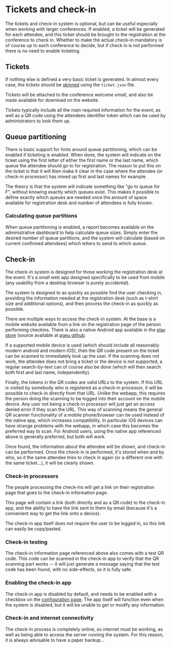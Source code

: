 # Tickets and check-in

The tickets and check-in system is optional, but can be useful
especially when working with larger conferences. If enabled, a ticket
will be generated for each attendee, and this ticket should be brought
to the registration at the conference to check in. Whether to make the
actual check-in mandatory is of course up to each conference to
decide, but if check in is not performed there is no need to enable
ticketing.

## Tickets

If nothing else is defined a very basic ticket is generated. In almost
every case, the tickets should be [skinned](skinning.md) using the
`ticket.json` file.

Tickets will be attached to the conference *welcome email*, and also
be made available for download on the website.

Tickets typically include all the main required information for the
event, as well as a QR code using the attendees identifier token which
can be used by administrators to look them up.

## Queue partitioning

There is basic support for hints around queue partitioning, which can
be enabled if ticketing is enabled. When done, the system will
indicate on the ticket using the first letter of either the first name
or the last name, which queue the attendee should go to for
registration. The reason to put this on the ticket is that it will
then make it clear in the case where the attendee (or check-in
processor) has mixed up first and last names for example.

The theory is that the system will indicate something like "go to
queue for F", without knowing exactly which queues exist. This makes
it possible to define exactly which queues are needed once the amount
of space available for registration desk and number of attendees is
fully known.

### Calculating queue partitions

When queue partitioning is enabled, a report becomes available on the
administrative dashboard to help calculate queue sizes. Simply enter
the desired number of queue partitions, and the system will calculate
(based on current confirmed attendees) which letters to send to which
queue.

## Check-in

The check-in system is designed for those working the registration
desk at the event. It's a small web app designed specifically to be
used from mobile (any usability from a desktop browser is purely
accidental).

The system is designed to as quickly as possible find the user
checking in, providing the information needed at the registration desk
(such as t-shirt size and additional options), and then process the
check-in as quickly as possible.

There are multiple ways to access the check-in system. At the base
is a mobile website available from a link on the registration page
of the person performing checkins. There is also a native Android
app available in the
[play store](https://play.google.com/store/apps/details?id=eu.postgresql.android.conferencescanner)
(source available at [pgeu github](https://github.com/pgeu/android-ConferenceScanner).

If a supported mobile device is used (which should include all
reasonably modern android and modern iOS), then the QR code present
on the ticket can be scanned to immediately look up the user. If the
scanning does not work, the attendee does not bring a ticket or the
device is not supported, a regular search-by-text can of course also
be done (which will then search both first and last name,
independently).

Finally, the tokens in the QR codes are valid URLs to the system. If
this URL is visited by somebody who is registered as a check-in
processor, it will be possible to check-in directly from that
URL. Unlike the webapp, this requires the person doing the scanning to
be logged into their account on the mobile device. Any user not being
a check-in processor will just get an access denied error if they scan
the URL. This way of scanning means the general QR scanner
functionality of a mobile phone/browser can be used instead of the
native app, which increases compatibility. In particular iOS devices
can have strange problems with the webapp, in which case this becomes
the preferred way to scan. For Android users, using the native app
referenced above is generally preferred, but both will work.

Once found, the information about the attendee will be shown, and
check-in can be performed. Once the check-in is performed, it's stored
when and by who, so it the same attendee tries to check in again (or a
different one with the same ticket...), it will be clearly shown.

### Check-in processors

The people processing the check-ins will get a link on their
registration page that goes to the check-in information page.

This page will contain a link (both directly and as a QR code) to the
check-in app, and the ability to have the link sent to them by email
(because it's a convenient way to get the link onto a device).

The check-in app itself does *not* require the user to be logged in,
so this link can easily be copy/pasted.

### Check-in testing

The check-in information page referenced above also comes with a test
QR code. This code can be scanned in the check-in app to verify that
the QR scanning part works -- it will just generate a message saying
that the test code has been found, with no side-effects, so it is
fully safe.

### Enabling the check-in app

The check-in app is disabled by default, and needs to be enabled with
a checkbox on the [configuration page](configuring.md). The app itself
will function even when the system is disabled, but it will be unable
to get or modify any information.

### Check-in and internet connectivity

The check-in process is completely online, so internet must be
working, as well as being able to access the server running the
system. For this reason, it is always advisable to have a paper
backup...
